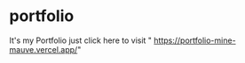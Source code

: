 # portfolio
It's my Portfolio
just click here  to visit " https://portfolio-mine-mauve.vercel.app/"
